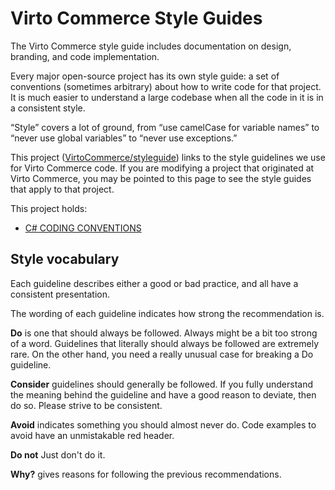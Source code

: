# Virto Commerce Style Guides
The Virto Commerce style guide includes documentation on design, branding, and code implementation.

Every major open-source project has its own style guide: a set of conventions
(sometimes arbitrary) about how to write code for that project. It is much
easier to understand a large codebase when all the code in it is in a
consistent style.

“Style” covers a lot of ground, from “use camelCase for variable names” to
“never use global variables” to “never use exceptions.” 

This project 
([VirtoCommerce/styleguide](https://github.com/VirtoCommerce/styleguide)) links to the
style guidelines we use for Virto Commerce code. If you are modifying a project that
originated at Virto Commerce, you may be pointed to this page to see the style guides
that apply to that project.

This project holds: 
* [C# CODING CONVENTIONS](csharp)

## Style vocabulary

Each guideline describes either a good or bad practice, and all have a consistent presentation.

The wording of each guideline indicates how strong the recommendation is.

**Do** is one that should always be followed. Always might be a bit too strong of a word. Guidelines that literally should always be followed are extremely rare. On the other hand, you need a really unusual case for breaking a Do guideline.

**Consider** guidelines should generally be followed. If you fully understand the meaning behind the guideline and have a good reason to deviate, then do so. Please strive to be consistent.

**Avoid** indicates something you should almost never do. Code examples to avoid have an unmistakable red header.

**Do not** Just don't do it.

**Why?** gives reasons for following the previous recommendations.

